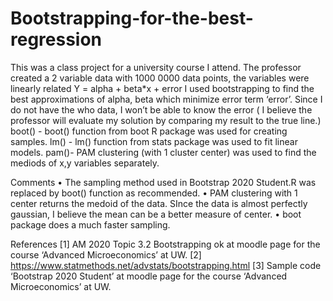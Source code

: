 # Bootstrapping-for-the-best-regression
This was a class project for a university course I attend. 
The professor created a 2 variable data with 1000 0000 data points, the variables were linearly related Y = alpha + beta*x + error
I used bootstrapping to find the best approximations of alpha, beta which minimize error term ‘error’. Since I do not have the who data, I won’t be able to know the error ( I believe the professor will evaluate my solution by comparing my result to the true line.)
boot() - boot() function from boot R package was used for creating samples. lm() - lm() function from stats package was used to fit linear models. pam()- PAM clustering (with 1 cluster center) was used to find the mediods of x,y variables separately.

Comments
•	The sampling method used in Bootstrap 2020 Student.R was replaced by boot() function as recommended.
•	PAM clustering with 1 center returns the medoid of the data. SInce the data is almost perfectly gaussian, I believe the mean can be a better measure of center.
•	boot package does a much faster sampling.

References
[1] AM 2020 Topic 3.2 Bootstrapping ok at moodle page for the course ‘Advanced Microeconomics’ at UW. 
[2] https://www.statmethods.net/advstats/bootstrapping.html 
[3] Sample code ‘Bootstrap 2020 Student’ at moodle page for the course ‘Advanced Microeconomics’ at UW.


